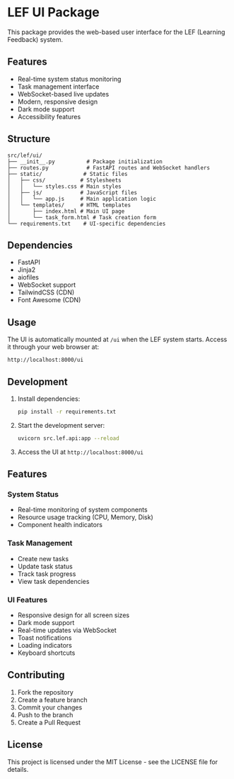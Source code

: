 # LEF UI Package

This package provides the web-based user interface for the LEF (Learning Feedback) system.

## Features

- Real-time system status monitoring
- Task management interface
- WebSocket-based live updates
- Modern, responsive design
- Dark mode support
- Accessibility features

## Structure

```
src/lef/ui/
├── __init__.py          # Package initialization
├── routes.py            # FastAPI routes and WebSocket handlers
├── static/             # Static files
│   ├── css/           # Stylesheets
│   │   └── styles.css # Main styles
│   ├── js/            # JavaScript files
│   │   └── app.js     # Main application logic
│   └── templates/     # HTML templates
│       ├── index.html # Main UI page
│       └── task_form.html # Task creation form
└── requirements.txt    # UI-specific dependencies
```

## Dependencies

- FastAPI
- Jinja2
- aiofiles
- WebSocket support
- TailwindCSS (CDN)
- Font Awesome (CDN)

## Usage

The UI is automatically mounted at `/ui` when the LEF system starts. Access it through your web browser at:

```
http://localhost:8000/ui
```

## Development

1. Install dependencies:
   ```bash
   pip install -r requirements.txt
   ```

2. Start the development server:
   ```bash
   uvicorn src.lef.api:app --reload
   ```

3. Access the UI at `http://localhost:8000/ui`

## Features

### System Status
- Real-time monitoring of system components
- Resource usage tracking (CPU, Memory, Disk)
- Component health indicators

### Task Management
- Create new tasks
- Update task status
- Track task progress
- View task dependencies

### UI Features
- Responsive design for all screen sizes
- Dark mode support
- Real-time updates via WebSocket
- Toast notifications
- Loading indicators
- Keyboard shortcuts

## Contributing

1. Fork the repository
2. Create a feature branch
3. Commit your changes
4. Push to the branch
5. Create a Pull Request

## License

This project is licensed under the MIT License - see the LICENSE file for details. 